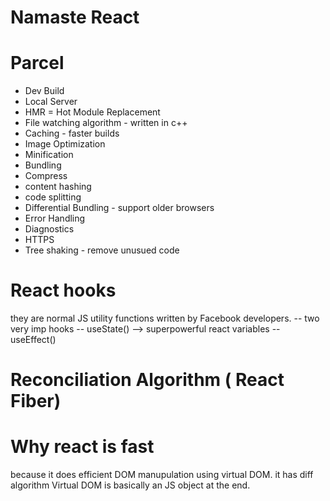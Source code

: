 # Namaste React

# Parcel
- Dev Build
- Local Server
- HMR = Hot Module Replacement
- File watching algorithm - written in c++
- Caching - faster builds
- Image Optimization
- Minification 
- Bundling
- Compress
- content hashing
- code splitting
- Differential Bundling - support older browsers
- Error Handling
- Diagnostics
- HTTPS
- Tree shaking - remove unusued code 



# React hooks
they are normal JS utility functions written by Facebook developers.
-- two very imp hooks 
    -- useState()  --> superpowerful react variables
    --useEffect() 

# Reconciliation Algorithm ( React Fiber)

# Why react is fast
because it does efficient DOM manupulation using virtual DOM. it has diff algorithm
Virtual DOM is basically an JS object at the end.
